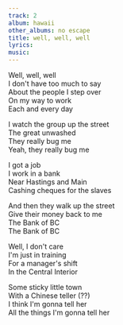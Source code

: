 ```yaml
---
track: 2
album: hawaii
other_albums: no escape
title: well, well, well
lyrics:
music:
---
```

Well, well, well  
I don't have too much to say  
About the people I step over  
On my way to work  
Each and every day  
  
I watch the group up the street  
The great unwashed  
They really bug me  
Yeah, they really bug me  
  
I got a job  
I work in a bank  
Near Hastings and Main  
Cashing cheques for the slaves  
  
And then they walk up the street  
Give their money back to me  
The Bank of BC  
The Bank of BC  
  
Well, I don't care  
I'm just in training  
For a manager's shift  
In the Central Interior  
  
Some sticky little town  
With a Chinese teller (??)  
I think I'm gonna tell her  
All the things I'm gonna tell her  
